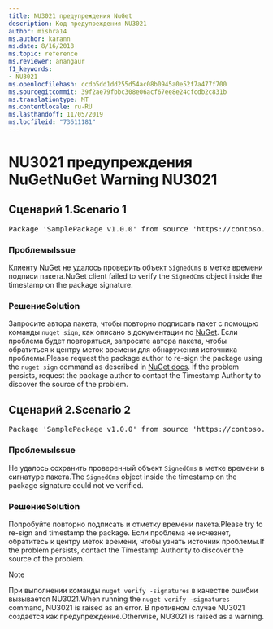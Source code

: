 ```yaml
---
title: NU3021 предупреждения NuGet
description: Код предупреждения NU3021
author: mishra14
ms.author: karann
ms.date: 8/16/2018
ms.topic: reference
ms.reviewer: anangaur
f1_keywords:
- NU3021
ms.openlocfilehash: ccdb5dd1dd255d54ac08b0945a0e52f7a477f700
ms.sourcegitcommit: 39f2ae79fbbc308e06acf67ee8e24cfcdb2c831b
ms.translationtype: MT
ms.contentlocale: ru-RU
ms.lasthandoff: 11/05/2019
ms.locfileid: "73611181"
---
```

# <a name="nuget-warning-nu3021"></a><span data-ttu-id="0139a-103">NU3021 предупреждения NuGet</span><span class="sxs-lookup"><span data-stu-id="0139a-103">NuGet Warning NU3021</span></span>

## <a name="scenario-1"></a><span data-ttu-id="0139a-104">Сценарий 1.</span><span class="sxs-lookup"><span data-stu-id="0139a-104">Scenario 1</span></span>

<pre>Package 'SamplePackage v1.0.0' from source 'https://contoso.com/index.json': The primary signature's timestamp signature validation failed.</pre>

### <a name="issue"></a><span data-ttu-id="0139a-105">Проблемы</span><span class="sxs-lookup"><span data-stu-id="0139a-105">Issue</span></span>

<span data-ttu-id="0139a-106">Клиенту NuGet не удалось проверить объект `SignedCms` в метке времени подписи пакета.</span><span class="sxs-lookup"><span data-stu-id="0139a-106">NuGet client failed to verify the `SignedCms` object inside the timestamp on the package signature.</span></span>


### <a name="solution"></a><span data-ttu-id="0139a-107">Решение</span><span class="sxs-lookup"><span data-stu-id="0139a-107">Solution</span></span>

<span data-ttu-id="0139a-108">Запросите автора пакета, чтобы повторно подписать пакет с помощью команды `nuget sign`, как описано в документации по [NuGet](https://docs.microsoft.com/nuget/create-packages/sign-a-package). Если проблема будет повторяться, запросите автора пакета, чтобы обратиться к центру меток времени для обнаружения источника проблемы.</span><span class="sxs-lookup"><span data-stu-id="0139a-108">Please request the package author to re-sign the package using the `nuget sign` command as described in [NuGet docs](https://docs.microsoft.com/nuget/create-packages/sign-a-package). If the problem persists, request the package author to contact the Timestamp Authority to discover the source of the problem.</span></span>



## <a name="scenario-2"></a><span data-ttu-id="0139a-109">Сценарий 2.</span><span class="sxs-lookup"><span data-stu-id="0139a-109">Scenario 2</span></span>

<pre>Package 'SamplePackage v1.0.0' from source 'https://contoso.com/index.json': The timestamp signature validation failed.</pre>

### <a name="issue"></a><span data-ttu-id="0139a-110">Проблемы</span><span class="sxs-lookup"><span data-stu-id="0139a-110">Issue</span></span>

<span data-ttu-id="0139a-111">Не удалось сохранить проверенный объект `SignedCms` в метке времени в сигнатуре пакета.</span><span class="sxs-lookup"><span data-stu-id="0139a-111">The `SignedCms` object inside the timestamp on the package signature could not ve verified.</span></span>


### <a name="solution"></a><span data-ttu-id="0139a-112">Решение</span><span class="sxs-lookup"><span data-stu-id="0139a-112">Solution</span></span>

<span data-ttu-id="0139a-113">Попробуйте повторно подписать и отметку времени пакета.</span><span class="sxs-lookup"><span data-stu-id="0139a-113">Please try to re-sign and timestamp the package.</span></span> <span data-ttu-id="0139a-114">Если проблема не исчезнет, обратитесь к центру меток времени, чтобы узнать источник проблемы.</span><span class="sxs-lookup"><span data-stu-id="0139a-114">If the problem persists, contact the Timestamp Authority to discover the source of the problem.</span></span>


> [!Note]
> <span data-ttu-id="0139a-115">При выполнении команды `nuget verify -signatures` в качестве ошибки вызывается NU3021.</span><span class="sxs-lookup"><span data-stu-id="0139a-115">When running the `nuget verify -signatures` command, NU3021 is raised as an error.</span></span> <span data-ttu-id="0139a-116">В противном случае NU3021 создается как предупреждение.</span><span class="sxs-lookup"><span data-stu-id="0139a-116">Otherwise, NU3021 is raised as a warning.</span></span>